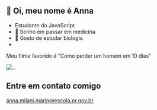 ## 👋 Oi, meu nome é Anna ##
- Estudante do JavaScript
- 🩵 Sonho em passar em medicina
- 📘 Gosto de estudar biologia
- 
Meu filme favorido é "Como perder um homem em 10 dias"

![.](https://tenor.com/pt-BR/view/you-let-it-die-kate-hudson-plant-angry-gif-12143376).

## Entre em contato comigo ##
anna.milani.marin@escola.pr.gov.br

